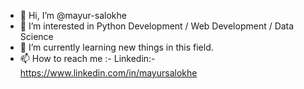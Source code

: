 - 👋 Hi, I’m @mayur-salokhe
- 👀 I’m interested in Python Development / Web Development / Data Science
- 🌱 I’m currently learning new things in this field.
- 📫 How to reach me :- Linkedin:- https://www.linkedin.com/in/mayursalokhe

<!---
mayur-salokhe/mayur-salokhe is a ✨ special ✨ repository because its `README.md` (this file) appears on your GitHub profile.
You can click the Preview link to take a look at your changes.
--->
